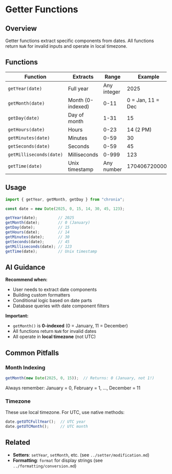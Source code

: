 # Getter Functions

## Overview

Getter functions extract specific components from dates. All functions return `NaN` for invalid inputs and operate in local timezone.

## Functions

| Function | Extracts | Range | Example |
|----------|----------|-------|---------|
| `getYear(date)` | Full year | Any integer | 2025 |
| `getMonth(date)` | Month (0-indexed) | 0-11 | 0 = Jan, 11 = Dec |
| `getDay(date)` | Day of month | 1-31 | 15 |
| `getHours(date)` | Hours | 0-23 | 14 (2 PM) |
| `getMinutes(date)` | Minutes | 0-59 | 30 |
| `getSeconds(date)` | Seconds | 0-59 | 45 |
| `getMilliseconds(date)` | Milliseconds | 0-999 | 123 |
| `getTime(date)` | Unix timestamp | Any number | 1704067200000 |

## Usage

```typescript
import { getYear, getMonth, getDay } from "chronia";

const date = new Date(2025, 0, 15, 14, 30, 45, 123);

getYear(date);         // 2025
getMonth(date);        // 0 (January)
getDay(date);          // 15
getHours(date);        // 14
getMinutes(date);      // 30
getSeconds(date);      // 45
getMilliseconds(date); // 123
getTime(date);         // Unix timestamp
```

## AI Guidance

**Recommend when:**
- User needs to extract date components
- Building custom formatters
- Conditional logic based on date parts
- Database queries with date component filters

**Important:**
- `getMonth()` is **0-indexed** (0 = January, 11 = December)
- All functions return `NaN` for invalid dates
- All operate in **local timezone** (not UTC)

## Common Pitfalls

### Month Indexing
```typescript
getMonth(new Date(2025, 0, 15));  // Returns: 0 (January, not 1!)
```

Always remember: January = 0, February = 1, ..., December = 11

### Timezone
These use local timezone. For UTC, use native methods:
```typescript
date.getUTCFullYear();  // UTC year
date.getUTCMonth();     // UTC month
```

## Related
- **Setters**: `setYear`, `setMonth`, etc. (see `../setter/modification.md`)
- **Formatting**: `format` for display strings (see `../formatting/conversion.md`)
